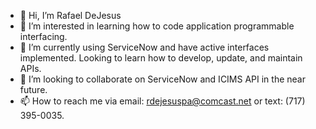 - 👋 Hi, I’m Rafael DeJesus
- 👀 I’m interested in learning how to code application programmable interfacing.
- 🌱 I’m currently using ServiceNow and have active interfaces implemented. Looking to learn how to develop, update, and maintain APIs.
- 💞️ I’m looking to collaborate on ServiceNow and ICIMS API in the near future.
- 📫 How to reach me via email: rdejesuspa@comcast.net or text: (717) 395-0035.

<!---
rdejesuspa/rdejesuspa is a ✨ special ✨ repository because its `README.md` (this file) appears on your GitHub profile.
You can click the Preview link to take a look at your changes.
--->
